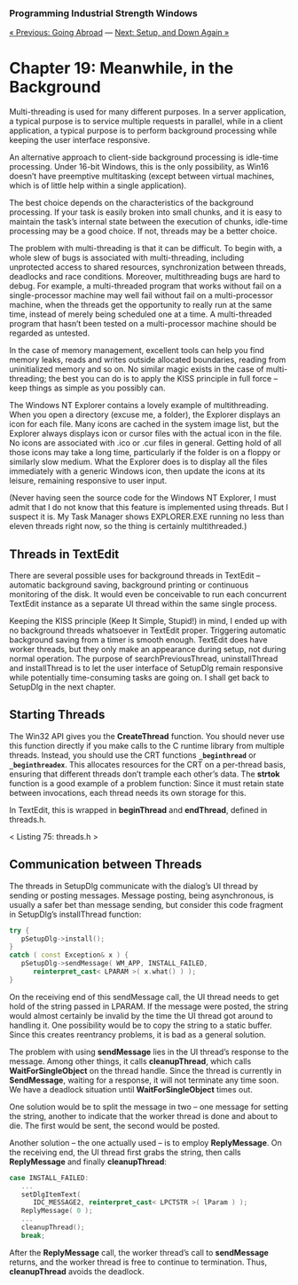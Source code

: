 ﻿### Programming Industrial Strength Windows

[« Previous: Going Abroad](Chapter-18-Going-Abroad.md) — [Next: Setup, and Down Again »](Chapter-20-Setup-and-Down-Again.md)

# Chapter 19: Meanwhile, in the Background

Multi-threading is used for many different purposes. In a server application, a typical purpose is to service multiple requests in parallel, while in a client application, a typical purpose is to perform background processing while keeping the user interface responsive.

An alternative approach to client-side background processing is idle-time processing. Under 16-bit Windows, this is the only possibility, as Win16 doesn’t have preemptive multitasking (except between virtual machines, which is of little help within a single application).

The best choice depends on the characteristics of the background processing. If your task is easily broken into small chunks, and it is easy to maintain the task’s internal state between the execution of chunks, idle-time processing may be a good choice. If not, threads may be a better choice.

The problem with multi-threading is that it can be difficult. To begin with, a whole slew of bugs is associated with multi-threading, including unprotected access to shared resources, synchronization between threads, deadlocks and race conditions. Moreover, multithreading bugs are hard to debug. For example, a multi-threaded program that works without fail on a single-processor machine may well fail without fail on a multi-processor machine, when the threads get the opportunity to really run at the same time, instead of merely being scheduled one at a time. A multi-threaded program that hasn’t been tested on a multi-processor machine should be regarded as untested.

In the case of memory management, excellent tools can help you find memory leaks, reads and writes outside allocated boundaries, reading from uninitialized memory and so on. No similar magic exists in the case of multi-threading; the best you can do is to apply the KISS principle in full force – keep things as simple as you possibly can.

The Windows NT Explorer contains a lovely example of multithreading. When you open a directory (excuse me, a folder), the Explorer displays an icon for each file. Many icons are cached in the system image list, but the Explorer always displays icon or cursor files with the actual icon in the file. No icons are associated with .ico or .cur files in general. Getting hold of all those icons may take a long time, particularly if the folder is on a floppy or similarly slow medium. What the Explorer does is to display all the files immediately with a generic Windows icon, then update the icons at its leisure, remaining responsive to user input.

(Never having seen the source code for the Windows NT Explorer, I must admit that I do not know that this feature is implemented using threads. But I suspect it is. My Task Manager shows EXPLORER.EXE running no less than eleven threads right now, so the thing is certainly multithreaded.)

## Threads in TextEdit

There are several possible uses for background threads in TextEdit – automatic background saving, background printing or continuous monitoring of the disk. It would even be conceivable to run each concurrent TextEdit instance as a separate UI thread within the same single process.

Keeping the KISS principle (Keep It Simple, Stupid!) in mind, I ended up with no background threads whatsoever in TextEdit proper. Triggering automatic background saving from a timer is smooth enough. TextEdit does have worker threads, but they only make an appearance during setup, not during normal operation. The purpose of searchPreviousThread, uninstallThread and installThread is to let the user interface of SetupDlg remain responsive while potentially time-consuming tasks are going on. I shall get back to SetupDlg in the next chapter.

## Starting Threads

The Win32 API gives you the **CreateThread** function. You should never use this function directly if you make calls to the C runtime library from multiple threads. Instead, you should use the CRT functions **`_beginthread`** or **`_beginthreadex`**. This allocates resources for the CRT on a per-thread basis, ensuring that different threads don’t trample each other’s data. The **strtok** function is a good example of a problem function: Since it must retain state between invocations, each thread needs its own storage for this.

In TextEdit, this is wrapped in **beginThread** and **endThread**, defined in threads.h.

< Listing 75: threads.h >

## Communication between Threads

The threads in SetupDlg communicate with the dialog’s UI thread by sending or posting messages. Message posting, being asynchronous, is usually a safer bet than message sending, but consider this code fragment in SetupDlg’s installThread function:

```C++
try {
   pSetupDlg->install();
}
catch ( const Exception& x ) {
   pSetupDlg->sendMessage( WM_APP, INSTALL_FAILED,
      reinterpret_cast< LPARAM >( x.what() ) );
}
```

On the receiving end of this sendMessage call, the UI thread needs to get hold of the string passed in LPARAM. If the message were posted, the string would almost certainly be invalid by the time the UI thread got around to handling it. One possibility would be to copy the string to a static buffer. Since this creates reentrancy problems, it is bad as a general solution.

The problem with using **sendMessage** lies in the UI thread’s response to the message. Among other things, it calls **cleanupThread**, which calls **WaitForSingleObject** on the thread handle. Since the thread is currently in **SendMessage**, waiting for a response, it will not terminate any time soon. We have a deadlock situation until **WaitForSingleObject** times out.

One solution would be to split the message in two – one message for setting the string, another to indicate that the worker thread is done and about to die. The first would be sent, the second would be posted.

Another solution – the one actually used – is to employ **ReplyMessage**. On the receiving end, the UI thread first grabs the string, then calls **ReplyMessage** and finally **cleanupThread**:

```C++
case INSTALL_FAILED:
   ...
   setDlgItemText(
      IDC_MESSAGE2, reinterpret_cast< LPCTSTR >( lParam ) );
   ReplyMessage( 0 );
   ...
   cleanupThread();
   break;
```

After the **ReplyMessage** call, the worker thread’s call to **sendMessage** returns, and the worker thread is free to continue to termination. Thus, **cleanupThread** avoids the deadlock.
